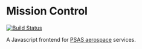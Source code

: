 Mission Control
===============

[![Build Status](https://travis-ci.org/natronics/mission-control.svg?branch=master)](https://travis-ci.org/natronics/mission-control)

A Javascript frontend for [PSAS aerospace][psas] services.


[psas]: http://psas.pdx.edu
